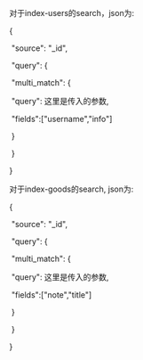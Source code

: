 对于index-users的search，json为:

{

​	"source": "_id",

​	"query": {

​		"multi_match": {

​        	"query": 这里是传入的参数,

​			"fields":["username","info"]

​		}

​	}

}



对于index-goods的search, json为:

{

​	"source": "_id",

​	"query": {

​		"multi_match": {

​        	"query": 这里是传入的参数,

​			"fields":["note","title"]

​		}

​	}

}